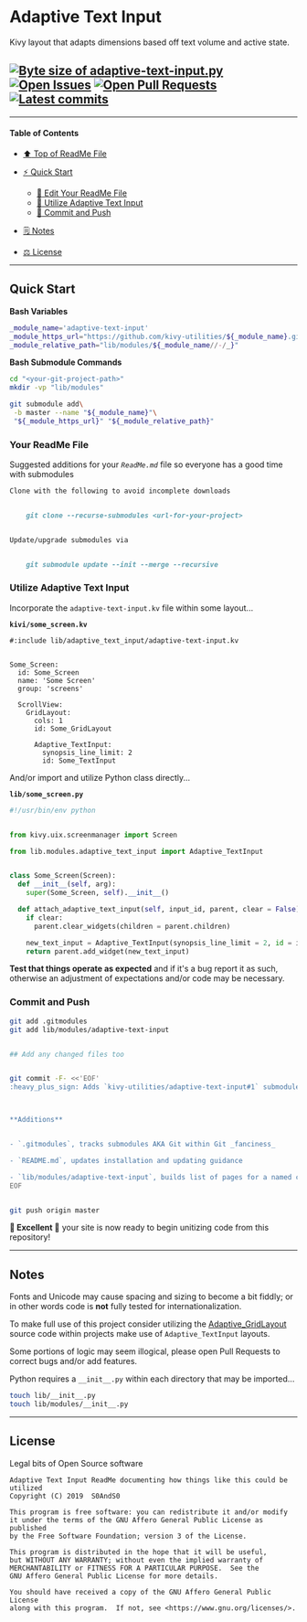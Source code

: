 # Adaptive Text Input
[heading__title]:
  #adaptive-text-input
  "&#x2B06; Top of ReadMe File"


Kivy layout that adapts dimensions based off text volume and active state.


## [![Byte size of adaptive-text-input.py][badge__master__adaptive_grid_layout__source_code]][adaptive_grid_layout__master__source_code] [![Open Issues][badge__issues__adaptive_grid_layout]][issues__adaptive_grid_layout] [![Open Pull Requests][badge__pull_requests__adaptive_grid_layout]][pull_requests__adaptive_grid_layout] [![Latest commits][badge__commits__adaptive_grid_layout__master]][commits__adaptive_grid_layout__master]



------


#### Table of Contents


- [:arrow_up: Top of ReadMe File][heading__title]

- [:zap: Quick Start][heading__quick_start]

  - [:memo: Edit Your ReadMe File][heading__your_readme_file]
  - [:snake: Utilize Adaptive Text Input][heading__utilize]
  - [:floppy_disk: Commit and Push][heading__commit_and_push]

- [&#x1F5D2; Notes][heading__notes]

- [&#x2696; License][heading__license]


------



## Quick Start
[heading__quick_start]:
  #quick-start
  "&#9889; Perhaps as easy as one, 2.0,..."


**Bash Variables**


```Bash
_module_name='adaptive-text-input'
_module_https_url="https://github.com/kivy-utilities/${_module_name}.git"
_module_relative_path="lib/modules/${_module_name//-/_}"
```


**Bash Submodule Commands**


```Bash
cd "<your-git-project-path>"
mkdir -vp "lib/modules"

git submodule add\
 -b master --name "${_module_name}"\
 "${_module_https_url}" "${_module_relative_path}"
```


### Your ReadMe File
[heading__your_readme_file]:
  #your-readme-file
  "&#x1F578; Suggested additions for your ReadMe.md file so everyone has a good time with submodules"


Suggested additions for your _`ReadMe.md`_ file so everyone has a good time with submodules


```MarkDown
Clone with the following to avoid incomplete downloads


    git clone --recurse-submodules <url-for-your-project>


Update/upgrade submodules via


    git submodule update --init --merge --recursive
```


### Utilize Adaptive Text Input
[heading__utilize]:
  #utilize-adaptive-text-input
  "&#x1F40D; How to make use of this submodule within another project"


Incorporate the `adaptive-text-input.kv` file within some layout...


**`kivi/some_screen.kv`**


```Kivy
#:include lib/adaptive_text_input/adaptive-text-input.kv


Some_Screen:
  id: Some_Screen
  name: 'Some Screen'
  group: 'screens'

  ScrollView:
    GridLayout:
      cols: 1
      id: Some_GridLayout

      Adaptive_TextInput:
        synopsis_line_limit: 2
        id: Some_TextInput
```


And/or import and utilize Python class directly...


**`lib/some_screen.py`**


```Python
#!/usr/bin/env python


from kivy.uix.screenmanager import Screen

from lib.modules.adaptive_text_input import Adaptive_TextInput


class Some_Screen(Screen):
  def __init__(self, arg):
    super(Some_Screen, self).__init__()

  def attach_adaptive_text_input(self, input_id, parent, clear = False):
    if clear:
      parent.clear_widgets(children = parent.children)

    new_text_input = Adaptive_TextInput(synopsis_line_limit = 2, id = input_id)
    return parent.add_widget(new_text_input)
```


**Test that things operate as expected** and if it's a bug report it as such, otherwise an adjustment of expectations and/or code may be necessary.


### Commit and Push
[heading__commit_and_push]:
  #commit-and-push
  "&#x1F4BE; It may be just this easy..."


```Bash
git add .gitmodules
git add lib/modules/adaptive-text-input


## Add any changed files too


git commit -F- <<'EOF'
:heavy_plus_sign: Adds `kivy-utilities/adaptive-text-input#1` submodule



**Additions**


- `.gitmodules`, tracks submodules AKA Git within Git _fanciness_

- `README.md`, updates installation and updating guidance

- `lib/modules/adaptive-text-input`, builds list of pages for a named collection
EOF


git push origin master
```


**:tada: Excellent :tada:** your site is now ready to begin unitizing code from this repository!


___


## Notes
[heading__notes]:
  #notes
  "&#x1F5D2; Additional resources and things to keep in mind when developing"


Fonts and Unicode may cause spacing and sizing to become a bit fiddly; or in other words code is **not** fully tested for internationalization.


To make full use of this project consider utilizing the [Adaptive_GridLayout](https://github.com/kivy-utilities/adaptive-grid-layout) source code within projects make use of `Adaptive_TextInput` layouts.


Some portions of logic may seem illogical, please open Pull Requests to correct bugs and/or add features.


Python requires a `__init__.py` within each directory that may be imported...


```Bash
touch lib/__init__.py
touch lib/modules/__init__.py
```


___


## License
[heading__license]:
  #license
  "&#x2696; Legal bits of Open Source software"


Legal bits of Open Source software


```
Adaptive Text Input ReadMe documenting how things like this could be utilized
Copyright (C) 2019  S0AndS0

This program is free software: you can redistribute it and/or modify
it under the terms of the GNU Affero General Public License as published
by the Free Software Foundation; version 3 of the License.

This program is distributed in the hope that it will be useful,
but WITHOUT ANY WARRANTY; without even the implied warranty of
MERCHANTABILITY or FITNESS FOR A PARTICULAR PURPOSE.  See the
GNU Affero General Public License for more details.

You should have received a copy of the GNU Affero General Public License
along with this program.  If not, see <https://www.gnu.org/licenses/>.
```



[badge__commits__adaptive_grid_layout__master]:
  https://img.shields.io/github/last-commit/kivy-utilities/adaptive-text-input/master.svg

[commits__adaptive_grid_layout__master]:
  https://github.com/kivy-utilities/adaptive-text-input/commits/master
  "&#x1F4DD; History of changes on this branch"


[adaptive_grid_layout__community]:
  https://github.com/kivy-utilities/adaptive-text-input/community
  "&#x1F331; Dedicated to functioning code"


[badge__issues__adaptive_grid_layout]:
  https://img.shields.io/github/issues/kivy-utilities/adaptive-text-input.svg

[issues__adaptive_grid_layout]:
  https://github.com/kivy-utilities/adaptive-text-input/issues
  "&#x2622; Search for and _bump_ existing issues or open new issues for project maintainer to address."


[badge__pull_requests__adaptive_grid_layout]:
  https://img.shields.io/github/issues-pr/kivy-utilities/adaptive-text-input.svg

[pull_requests__adaptive_grid_layout]:
  https://github.com/kivy-utilities/adaptive-text-input/pulls
  "&#x1F3D7; Pull Request friendly, though please check the Community guidelines"


[badge__master__adaptive_grid_layout__source_code]:
  https://img.shields.io/github/size/kivy-utilities/adaptive-text-input/__init__.py.svg?label=__init__.py

[adaptive_grid_layout__master__source_code]:
  https://github.com/kivy-utilities/adaptive-text-input/blob/master/__init__.py
  "&#x2328; Project source code!"
